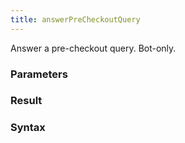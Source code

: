```yaml
---
title: answerPreCheckoutQuery
---
```


Answer a pre-checkout query. Bot-only.


### Parameters 



### Result 



### Syntax





